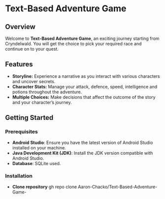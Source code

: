 # Text-Based Adventure Game

## Overview
Welcome to **Text-Based Adventure Game**, an exciting journey starting from Cryndelwald. You will get the choice to pick your required race and continue on to your quest.

## Features
- **Storyline:** Experience a narrative as you interact with various characters and uncover secrets.
- **Character Stats:** Manage your attack, defence, speed, intelligence and potions throughout the adventure.
- **Multiple Choices:** Make decisions that affect the outcome of the story and your character’s journey.

## Getting Started

### Prerequisites
- **Android Studio**: Ensure you have the latest version of Android Studio installed on your machine.
- **Java Development Kit (JDK)**: Install the JDK version compatible with Android Studio.
- **Database**: SQLite used.

### Installation
- **Clone repository**
gh repo clone Aaron-Chacko/Text-Based-Adventure-Game-
